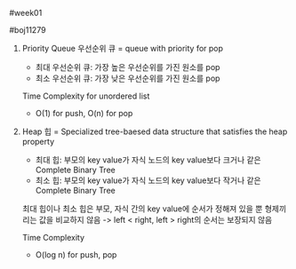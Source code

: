 #week01

#boj11279

1. Priority Queue 우선순위 큐
   = queue with priority for pop
    - 최대 우선순위 큐: 가장 높은 우선순위를 가진 원소를 pop
    - 최소 우선순위 큐: 가장 낮은 우선순위를 가진 원소를 pop

    Time Complexity for unordered list
    - O(1) for push, O(n) for pop

2. Heap 힙
    = Specialized tree-baesed data structure that satisfies the heap property
    - 최대 힙: 부모의 key value가 자식 노드의 key value보다 크거나 같은 Complete Binary Tree
    - 최소 힙: 부모의 key value가 자식 노드의 key value보다 작거나 같은 Complete Binary Tree

    최대 힙이나 최소 힙은 부모, 자식 간의 key value에 순서가 정해져 있을 뿐 형제끼리는 값을 비교하지 않음
        -> left < right, left > right의 순서는 보장되지 않음

    Time Complexity
    - O(log n) for push, pop
